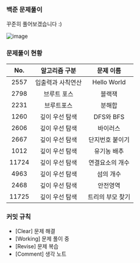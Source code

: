 ### 백준 문제풀이
꾸준히 풀어보겠습니다 :)

![image](https://github.com/ssonsonya/SolveBaekjoon/assets/116151781/3e44d5ba-139b-4f43-a7d9-c675e58fc9aa)

### 문제풀이 현황

|No.|알고리즘 구분|문제 이름|
|:---:|:---:|:---:|
|2557|입출력과 사칙연산|Hello World|
|2798|브루트 포스|블랙잭|
|2231|브루트포스|분해합|
|1260|깊이 우선 탐색|DFS와 BFS|
|2606|깊이 우선 탐색|바이러스|
|2667|깊이 우선 탐색|단지번호 붙이기|
|1012|깊이 우선 탐색|유기농 배추|
|11724|깊이 우선 탐색|연결요소의 개수|
|4963|깊이 우선 탐색|섬의 개수|
|2468|깊이 우선 탐색|안전영역|
|11725|깊이 우선 탐색|트리의 부모 찾기|

### 커밋 규칙

+ [Clear] 문제 해결
+ [Working] 문제 풀이 중
+ [Revise] 문제 복습
+ [Comment] 생각 노트
